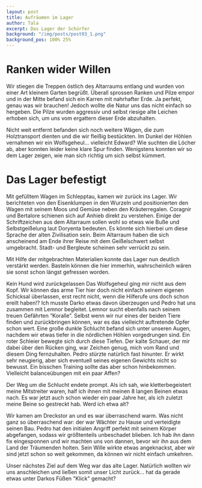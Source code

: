 ```yaml
---
layout: post
title: Aufräumen im Lager
author: Tala
excerpt: Das Lager der Schürfer
background: "/img/posts/post03_1.png"
background_pos: 100% 25%
---
```


# Ranken wider Willen

Wir stiegen die Treppen östlich des Altarraums entlang und wurden von einer Art
kleinem Garten begrüßt. Überall sprossen Ranken und Pilze empor und in der Mitte
befand sich ein Karren mit nahrhafter Erde. Ja perfekt, genau was wir brauchen!
Jedoch wollte die Natur uns das nicht einfach so hergeben. Die Pilze wurden
aggressiv und selbst riesige alte Leichen erhoben sich, um uns vom ergattern
dieser Erde abzuhalten.

Nicht weit entfernt befanden sich noch weitere Wägen, die zum Holztransport
dienten und die wir fleißig bestückten. Im Dunkel der Höhlen vernahmen wir ein
Wolfsgeheul... vielleicht Edward? Wie suchten die Löcher ab, aber konnten leider
keine klare Spur finden. Wenigstens konnten wir so dem Lager zeigen, wie man
sich richtig um sich selbst kümmert.

# Das Lager befestigt

Mit gefülltem Wagen im Schlepptau, kamen wir zurück ins Lager. Wir berichteten
von den Eisenklumpen in den Wurzeln und positionierten den Wagen mit seinem Moos
und Gemüse neben den Kräuterregalen. Coragnir und Bertalore schienen sich auf
Anhieb direkt zu verstehen. Einige der Schriftzeichen aus dem Altarraum sollen
wohl so etwas wie Buße und Selbstgeißelung laut Doryenta bedeuten. Es könnte
sich hierbei um diese Sprache der alten Zivilisation sein. Beim Altarraum haben
die sich anscheinend am Ende ihrer Reise mit dem Geißelschwert selbst
umgebracht. Stadt- und Bergleute scheinen sehr verrückt zu sein.

Mit Hilfe der mitgebrachten Materialien konnte das Lager nun deutlich verstärkt
werden. Basteln können die hier immerhin, wahrscheinlich wären sie sonst schon
längst gefressen worden.

Kein Hund wird zurückgelassen Das Wolfsgeheul ging mir nicht aus dem Kopf. Wir
können das arme Tier hier doch nicht einfach seinem eigenen Schicksal
überlassen, erst recht nicht, wenn die Hilferufe uns doch schon ereilt haben!?
Ich musste Darko etwas davon überzeugen und Pedro hat uns zusammen mit Lemnor
begleitet. Lemnor sucht ebenfalls nach seinem treuen Gefährten “Koralle”.
Selbst wenn wir nur eines der beiden Tiere finden und zurückbringen können, war
es das vielleicht auftretende Opfer schon wert. Eine große dunkle Schlucht
befand sich unter unseren Augen, nachdem wir etwas tiefer in die nördlichen
Höhlen vorgedrungen sind. Ein roter Schleier bewegte sich durch diese Tiefen.
Der kalte Schauer, der mir dabei über den Rücken ging, war Zeichen genug, mich
vom Rand und diesem Ding fernzuhalten. Pedro stürzte natürlich fast hinunter. Er
wirkt sehr neugierig, aber sich eventuell seines eigenen Gewichts nicht so
bewusst. Ein bisschen Training sollte das aber schon hinbekommen. Vielleicht
balanceübungen mit ein paar Affen?

Der Weg um die Schlucht endete prompt. Als ich sah, wie kletterbegeistert meine
Mitstreiter waren, half ich ihnen mit meinen 8 langen Beinen etwas nach. Es war
jetzt auch schon wieder ein paar Jahre her, als ich zuletzt meine Beine so
gestreckt hab. Werd ich etwa alt?

Wir kamen am Dreckstor an und es war überraschend warm. Was nicht ganz so
überraschend war: der war Wächter zu Hause und verteidigte seinen Bau. Pedro hat
den initialen Angriff perfekt mit seinem Körper abgefangen, sodass wir
größtenteils unbeschadet blieben. Ich hab ihn dann fix eingesponnen und wir
machten uns von dannen, bevor wir ihn aus dem Land der Träumenden holten. Sein
Wille wirkte etwas angeknackst, aber wir sind jetzt schon so weit gekommen, da
können wir nicht einfach umkehren.

Unser nächstes Ziel auf dem Weg war das alte Lager. Natürlich wollten wir uns
anschleichen und ließen somit unser Licht zurück... hat da gerade etwas unter
Darkos Füßen "Klick" gemacht?
